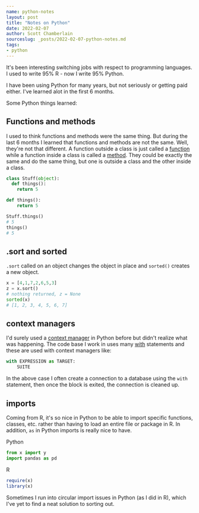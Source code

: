 ```yaml
---
name: python-notes
layout: post
title: "Notes on Python"
date: 2022-02-07
author: Scott Chamberlain
sourceslug: _posts/2022-02-07-python-notes.md
tags:
- python
---
```


It's been interesting switching jobs with respect to programming languages. I used to write 95% R - now I write 95% Python. 

I have been using Python for many years, but not seriously or getting paid either. I've learned alot in the first 6 months.

Some Python things learned:


## Functions and methods

I used to think functions and methods were the same thing. But during the last 6 months I learned that functions and methods are not the same. Well, they're not that different. A function outside a class is just called a [function][] while a function inside a class is called a [method][].  They could be exactly the same and do the same thing, but one is outside a class and the other inside a class.

```python
class Stuff(object):
  def things():
    return 5

def things():
    return 5

Stuff.things()
# 5
things()
# 5
```


## .sort and sorted

`.sort` called on an object changes the object in place and `sorted()` creates a new object.

```python
x = [4,1,7,2,6,5,3]
z = x.sort()
# nothing returned, z = None
sorted(x)
# [1, 2, 3, 4, 5, 6, 7]
```

## context managers

I'd surely used a [context manager][] in Python before but didn't realize what was happening. The code base I work in uses many [with][] statements and these are used with context managers like:

```python
with EXPRESSION as TARGET:
    SUITE
```

In the above case I often create a connection to a database using the `with` statement, then once the block is exited, the connection is cleaned up.

## imports

Coming from R, it's so nice in Python to be able to import specific functions, classes, etc. rather than having to load an entire file or package in R. In addition, `as` in Python imports is really nice to have.

Python

```python
from x import y
import pandas as pd
```

R

```r
require(x)
library(x)
```

Sometimes I run into circular import issues in Python (as I did in R), which I've yet to find a neat solution to sorting out.


[function]: https://docs.python.org/3/glossary.html#term-function
[method]: https://docs.python.org/3/glossary.html#term-method
[context manager]: https://docs.python.org/3/glossary.html#term-context-manager
[with]: https://docs.python.org/3/reference/compound_stmts.html#with
